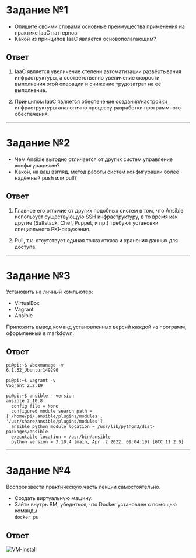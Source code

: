 # Задание №1<br>

- Опишите своими словами основные преимущества применения на практике IaaC паттернов.<br>
- Какой из принципов IaaC является основополагающим?<br>

## Ответ

1. IaaC является увеличение степени автоматизации развёртывания инфраструктуры, а соответственно увеличение скорости выполнения 
этой операции и снижение трудозатрат на её выполнение.<br>

2. Принципом IaaC является обеспечение создания/настройки инфраструктуры аналогично процессу разработки программного обеспечения.<br>
_________________

# Задание №2

- Чем Ansible выгодно отличается от других систем управление конфигурациями?<br>
- Какой, на ваш взгляд, метод работы систем конфигурации более надёжный push или pull?<br>

## Ответ

1. Главное его отличие от других подобных систем в том, что Ansible использует существующую SSH инфраструктуру, 
в то время как другие (Saltstack, Chef, Puppet, и пр.) требуют установки специального PKI-окружения.<br>

2. Pull, т.к. отсутствует единая точка отказа и хранения данных для доступа.<br>
____________________
# Задание №3

Установить на личный компьютер:<br>

- VirtualBox<br>
- Vagrant<br>
- Ansible<br>

Приложить вывод команд установленных версий каждой из программ, оформленный в markdown.<br>

## Ответ

```
pi@pi:~$ vboxmanage -v
6.1.32_Ubuntur149290
```
```
pi@pi:~$ vagrant -v
Vagrant 2.2.19
```
```
pi@pi:~$ ansible --version
ansible 2.10.8
  config file = None
  configured module search path = ['/home/pi/.ansible/plugins/modules', '/usr/share/ansible/plugins/modules']
  ansible python module location = /usr/lib/python3/dist-packages/ansible
  executable location = /usr/bin/ansible
  python version = 3.10.4 (main, Apr  2 2022, 09:04:19) [GCC 11.2.0]
```
______________

# Задание №4

Воспроизвести практическую часть лекции самостоятельно.<br>

- Создать виртуальную машину.<br>
- Зайти внутрь ВМ, убедиться, что Docker установлен с помощью команды<br>
`` docker ps ``

## Ответ
![VM-Install]()















  
